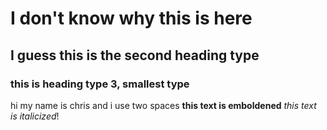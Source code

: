 # I don't know why this is here
## I guess this is the second heading type
###  this is heading type 3, smallest type
hi my name is chris and i use two spaces
**this text is emboldened**
*this text is italicized*!
